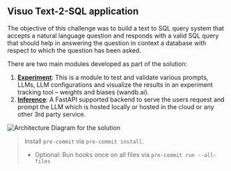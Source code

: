 ## Visuo Text-2-SQL application

The objective of this challenge was to build a text to SQL query system that accepts a natural language question and responds with a valid SQL query that should help in answering the question in context a database with respect to which the question has been asked.

There are two main modules developed as part of the solution:

1. **[Experiment](https://github.com/prabhupad26/visuo_solution/tree/master/experiment)**: This is a module to test and validate various prompts, LLMs, LLM configurations and visualize the results in an experiment tracking tool – weights and biases (wandb.ai).
2. **[Inference](https://github.com/prabhupad26/visuo_solution/tree/master/inference)**: A FastAPI supported backend to serve the users request and prompt the LLM which is hosted locally or hosted in the cloud or any other 3rd party service.

![Architecture Diagram for the solution](https://github.com/user-attachments/assets/9b0c8a46-ade7-4f13-a2d9-7c405c62e4af)


>Install `pre-commit` via `pre-commit install`.
>   * Optional: Run hooks once on all files via `pre-commit run --all-files`
